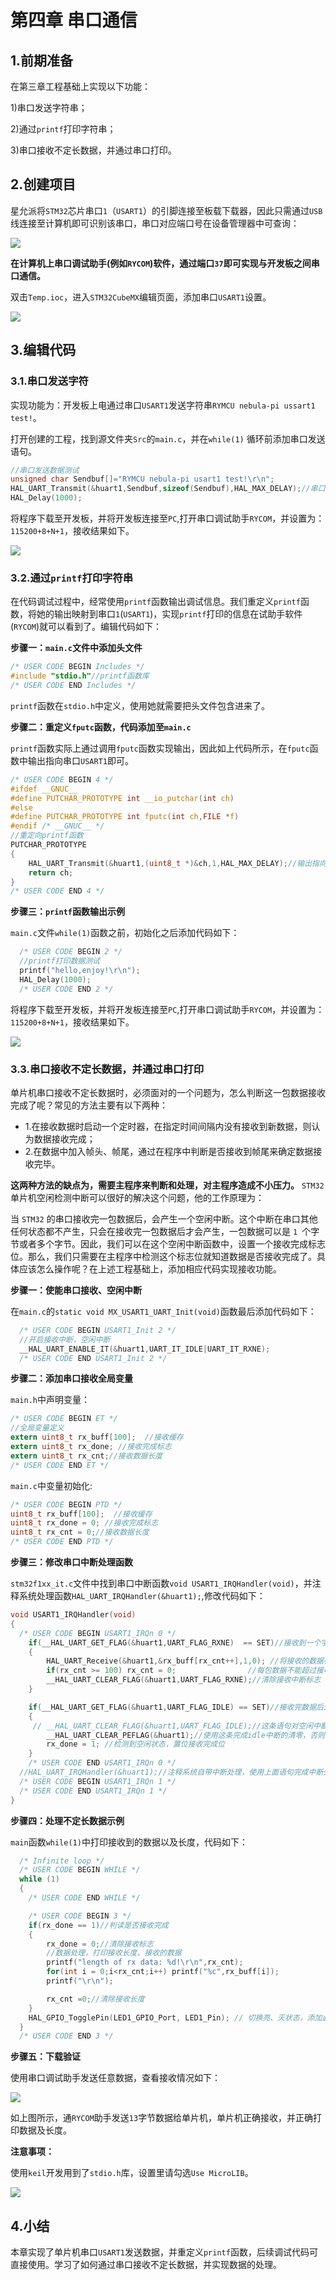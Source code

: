 # 第四章 串口通信

## 1.前期准备

在第三章工程基础上实现以下功能：

1)串口发送字符串；

2)通过`printf`打印字符串；

3)串口接收不定长数据，并通过串口打印。

## 2.创建项目

星允派将`STM32`芯片串口`1`（`USART1`）的引脚连接至板载下载器，因此只需通过`USB`线连接至计算机即可识别该串口，串口对应端口号在设备管理器中可查询：

![](images/com.png)

**在计算机上串口调试助手(例如`RYCOM`)软件，通过端口`37`即可实现与开发板之间串口通信。**

双击`Temp.ioc`，进入`STM32CubeMX`编辑页面，添加串口`USART1`设置。

![](images/uart1.png)

## 3.编辑代码

### 3.1.串口发送字符

实现功能为：开发板上电通过串口`USART1`发送字符串`RYMCU nebula-pi ussart1 test!`。

打开创建的工程，找到源文件夹`Src`的`main.c`，并在`while(1)` 循环前添加串口发送语句。

```c
//串口发送数据测试
unsigned char Sendbuf[]="RYMCU nebula-pi usart1 test!\r\n";
HAL_UART_Transmit(&huart1,Sendbuf,sizeof(Sendbuf),HAL_MAX_DELAY);//串口发送数据
HAL_Delay(1000);
```

将程序下载至开发板，并将开发板连接至`PC`,打开串口调试助手`RYCOM`，并设置为：`115200+8+N+1`，接收结果如下。

![](images/rev1.png)

### 3.2.通过`printf`打印字符串

在代码调试过程中，经常使用`printf`函数输出调试信息。我们重定义`printf`函数，将她的输出映射到串口`1`(`USART1`)，实现`printf`打印的信息在试助手软件(`RYCOM`)就可以看到了。编辑代码如下：

**步骤一：`main.c`文件中添加头文件**

```c
/* USER CODE BEGIN Includes */
#include "stdio.h"//printf函数库
/* USER CODE END Includes */
```

`printf`函数在`stdio.h`中定义，使用她就需要把头文件包含进来了。

**步骤二：重定义`fputc`函数，代码添加至`main.c`**

`printf`函数实际上通过调用`fputc`函数实现输出，因此如上代码所示，在`fputc`函数中输出指向串口`USART1`即可。

```c
/* USER CODE BEGIN 4 */
#ifdef __GNUC__
#define PUTCHAR_PROTOTYPE int __io_putchar(int ch)
#else
#define PUTCHAR_PROTOTYPE int fputc(int ch,FILE *f)
#endif /* __GNUC__ */
//重定向printf函数
PUTCHAR_PROTOTYPE
{
    HAL_UART_Transmit(&huart1,(uint8_t *)&ch,1,HAL_MAX_DELAY);//输出指向串口USART1
    return ch;
}
/* USER CODE END 4 */
```

**步骤三：`printf`函数输出示例**

`main.c`文件`while(1)`函数之前，初始化之后添加代码如下：

```c
  /* USER CODE BEGIN 2 */
  //printf打印数据测试
  printf("hello,enjoy!\r\n");
  HAL_Delay(1000);
  /* USER CODE END 2 */
```

将程序下载至开发板，并将开发板连接至`PC`,打开串口调试助手`RYCOM`，并设置为：`115200+8+N+1`，接收结果如下。

![](images/rev2.png)

### 3.3.串口接收不定长数据，并通过串口打印

单片机串口接收不定长数据时，必须面对的一个问题为，怎么判断这一包数据接收完成了呢？常见的方法主要有以下两种：

- 1.在接收数据时启动一个定时器，在指定时间间隔内没有接收到新数据，则认为数据接收完成；
- 2.在数据中加入帧头、帧尾，通过在程序中判断是否接收到帧尾来确定数据接收完毕。

**这两种方法的缺点为，需要主程序来判断和处理，对主程序造成不小压力。** `STM32` 单片机空闲检测中断可以很好的解决这个问题，他的工作原理为：

当 `STM32` 的串口接收完一包数据后，会产生一个空闲中断。这个中断在串口其他任何状态都不产生，只会在接收完一包数据后才会产生，一包数据可以是 `1 `个字节或者多个字节。因此，我们可以在这个空闲中断函数中，设置一个接收完成标志位。那么，我们只需要在主程序中检测这个标志位就知道数据是否接收完成了。具体应该怎么操作呢？在上述工程基础上，添加相应代码实现接收功能。

**步骤一：使能串口接收、空闲中断**

在`main.c`的`static void MX_USART1_UART_Init(void)`函数最后添加代码如下：

```c
  /* USER CODE BEGIN USART1_Init 2 */
  //开启接收中断，空闲中断
  __HAL_UART_ENABLE_IT(&huart1,UART_IT_IDLE|UART_IT_RXNE);
  /* USER CODE END USART1_Init 2 */
```

**步骤二：添加串口接收全局变量**

`main.h`中声明变量：

```c
/* USER CODE BEGIN ET */
//全局变量定义
extern uint8_t rx_buff[100];  //接收缓存
extern uint8_t rx_done; //接收完成标志
extern uint8_t rx_cnt;//接收数据长度
/* USER CODE END ET */
```

`main.c`中变量初始化:

```c
/* USER CODE BEGIN PTD */
uint8_t rx_buff[100];  //接收缓存
uint8_t rx_done = 0; //接收完成标志
uint8_t rx_cnt = 0;//接收数据长度
/* USER CODE END PTD */
```

**步骤三：修改串口中断处理函数**

`stm32f1xx_it.c`文件中找到串口中断函数`void USART1_IRQHandler(void)`，并注释系统处理函数`HAL_UART_IRQHandler(&huart1);`,修改代码如下：

```c
void USART1_IRQHandler(void)
{
  /* USER CODE BEGIN USART1_IRQn 0 */
    if(__HAL_UART_GET_FLAG(&huart1,UART_FLAG_RXNE)  == SET)//接收到一个字节，进入一次接收中断
    {
        HAL_UART_Receive(&huart1,&rx_buff[rx_cnt++],1,0); //将接收的数据存入rx_buff中
        if(rx_cnt >= 100) rx_cnt = 0;                //每包数据不能超过接收buff的总长度
        __HAL_UART_CLEAR_FLAG(&huart1,UART_FLAG_RXNE);//清除接收中断标志
    }

    if(__HAL_UART_GET_FLAG(&huart1,UART_FLAG_IDLE) == SET)//接收完数据后进入空闲中断
    {
     // __HAL_UART_CLEAR_FLAG(&huart1,UART_FLAG_IDLE);//这条语句对空闲中断无效
        __HAL_UART_CLEAR_PEFLAG(&huart1);//使用这条完成idle中断的清零，否则会一直进入中断
        rx_done = 1; //检测到空闲状态，置位接收完成位
    }
    /* USER CODE END USART1_IRQn 0 */
  //HAL_UART_IRQHandler(&huart1);//注释系统自带中断处理，使用上面语句完成中断处理
  /* USER CODE BEGIN USART1_IRQn 1 */
  /* USER CODE END USART1_IRQn 1 */
}
```

**步骤四：处理不定长数据示例**

`main`函数`while(1)`中打印接收到的数据以及长度，代码如下：

```c
  /* Infinite loop */
  /* USER CODE BEGIN WHILE */
  while (1)
  {
    /* USER CODE END WHILE */

    /* USER CODE BEGIN 3 */
    if(rx_done == 1)//判读是否接收完成
    {
        rx_done = 0;//清除接收标志
        //数据处理，打印接收长度、接收的数据
        printf("length of rx data: %d!\r\n",rx_cnt);
        for(int i = 0;i<rx_cnt;i++) printf("%c",rx_buff[i]);
        printf("\r\n");

        rx_cnt =0;//清除接收长度
    } 
    HAL_GPIO_TogglePin(LED1_GPIO_Port, LED1_Pin); // 切换亮、灭状态，添加此语句防止优化   
  }
  /* USER CODE END 3 */
```

**步骤五：下载验证**

使用串口调试助手发送任意数据，查看接收情况如下：

![](images/rev3.png)

如上图所示，通`RYCOM`助手发送`13`字节数据给单片机，单片机正确接收，并正确打印数据及长度。

**注意事项：**

使用`keil`开发用到了`stdio.h`库，设置里请勾选`Use MicroLIB`。

![](images/rev4.png)

## 4.小结

本章实现了单片机串口`USART1`发送数据，并重定义`printf`函数，后续调试代码可直接使用。学习了如何通过串口接收不定长数据，并实现数据的处理。